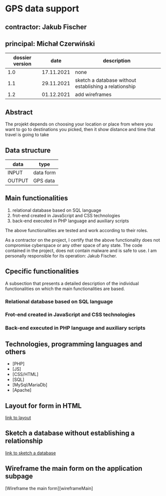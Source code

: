 # GPS data support

## contractor: Jakub Fischer
## principal: Michał Czerwiński


| dossier version | date | description |
| ------ | ------ | ------ |
| 1.0 | 17.11.2021 | none |
| 1.1 | 29.11.2021 | sketch a database without establishing a relationship |
| 1.2 | 01.12.2021 | add wireframes |

## Abstract 
The projekt depends on choosing your location or place from where you want to go to destinations you picked,
then it show distance and time that travel is going to take


## Data structure

| data | type |
| ------ | ------ |
| INPUT | data form |
| OUTPUT | GPS data |

## Main functionalities

1. relational database based on SQL language
1. frot-end created in JavaScript and CSS technologies
1. back-end executed in PHP language and auxiliary scripts

The above functionalities are tested and work according to their roles.

As a contractor on the project, I certify that the above functionality 
does not compromise cyberspace or any other space of any state. 
The code contained in the project, does not contain malware and is safe to use. 
I am personally responsible for its operation: Jakub Fischer.


## Cpecific functionalities

A subsection that presents a detailed description of the individual functionalities on which the main functionalities are based.

### Relational database based on SQL language

### Frot-end created in JavaScript and CSS technologies

### Back-end executed in PHP language and auxiliary scripts

## Technologies, programming languages and others

- [PHP]
- [JS]
- [CSS/HTML]
- [SQL]
- [MySql/MariaDb]
- [Apache]

## Layout for form in HTML

[link to layout][form]

## Sketch a database without establishing a relationship

[link to sketch a database][db]

## Wireframe the main form on the application subpage

[Wireframe the main form][wireframeMain]

 
 [form]: https://github.com/Michal3456/4cti/blob/main/2/sprites/layout.PNG
 
 [db]: https://github.com/Michal3456/4cti/blob/main/2/sprites/database.PNG
 
 
